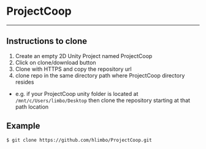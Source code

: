 # ProjectCoop
---
## Instructions to clone
1. Create an empty 2D Unity Project named ProjectCoop
2. Click on clone/download button
3. Clone with HTTPS and copy the repository url
4. clone repo in the same directory path where ProjectCoop directory resides
* e.g. if your ProjectCoop unity folder is located at 
`/mnt/c/Users/limbo/Desktop` then clone the repository starting at that path location

## Example
```bash
$ git clone https://github.com/hlimbo/ProjectCoop.git
```
